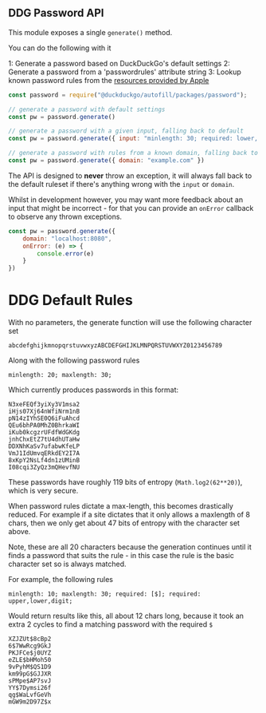 ## DDG Password API

This module exposes a single `generate()` method.

You can do the following with it

1: Generate a password based on DuckDuckGo's default settings
2: Generate a password from a 'passwordrules' attribute string
3: Lookup known password rules from the [resources provided by Apple](https://github.com/apple/password-manager-resources)


```javascript
const password = require("@duckduckgo/autofill/packages/password");

// generate a password with default settings
const pw = password.generate()

// generate a password with a given input, falling back to default
const pw = password.generate({ input: "minlength: 30; required: lower, upper;"})

// generate a password with rules from a known domain, falling back to default
const pw = password.generate({ domain: "example.com" })
```

The API is designed to **never** throw an exception, it will always fall back to the default ruleset if there's
anything wrong with the `input` or `domain`.

Whilst in development however, you may want more feedback about an input that might be incorrect - for
that you can provide an `onError` callback to observe any thrown exceptions. 

```javascript
const pw = password.generate({ 
    domain: "localhost:8080",
    onError: (e) => {
        console.error(e)
    }
})
```

# DDG Default Rules

With no parameters, the generate function will use the following character set

```
abcdefghijkmnopqrstuvwxyzABCDEFGHIJKLMNPQRSTUVWXYZ0123456789
```

Along with the following password rules

```
minlength: 20; maxlength: 30;
```

Which currently produces passwords in this format:

```
N3xeFEQf3yiXy3V1msa2
iHjs07Xj64nWfiNrm1nB
pN14zIYhSE0Q6iFuAhcd
QEu6bhPA0MhZ0BhrkaWI
iKub0kcgzrUFdfWdGKdg
jnhChxEtZ7tU4dhUTaHw
DDXNhKaSv7ufabwKfeLP
VmJ1IdUmvqERkdEY2I7A
8xKpY2NsLf4dn1zUMinB
I08cqi3ZyQz3mQHevfNU
```

These passwords have roughly 119 bits of entropy (`Math.log2(62**20)`), which is very secure.

When password rules dictate a max-length, this becomes drastically reduced. For example if a site dictates that it only allows a maxlength of 8 chars, then we only get about 47 bits of entropy with the character set above.

Note, these are all 20 characters because the generation continues until it finds a password that suits
the rule - in this case the rule is the basic character set so is always matched.

For example, the following rules

```
minlength: 10; maxlength: 30; required: [$]; required: upper,lower,digit;
```

Would return results like this, all about 12 chars long, because it took an extra 2 cycles to 
find a matching password with the required `$`

```
XZJZUt$8cBp2
6$7WwRcg9GkJ
PKJFCe$j0UYZ
eZLE$bHMoh50
9vPyhM$QS1D9
km99pG$GJJXR
sPMpe$AP7svJ
YY$7Dymsi26f
qg$WaLvfGeVh
mGW9m2D97Z$x
```

